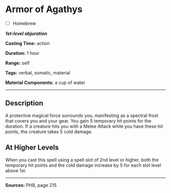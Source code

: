 # Armor of Agathys

- [ ] Homebrew

***1st-level abjuration***

**Casting Time:** action

**Duration:** 1 hour

**Range:** self

**Tags:** verbal, somatic, material

**Material Components:** a cup of water

---

## Description
A protective magical force surrounds you, manifesting as a spectral frost that covers you and your gear.
You gain 5 temporary hit points for the duration.
If a creature hits you with a Melee Attack while you have these hit points, the creature takes 5 cold damage.

## At Higher Levels
When you cast this spell using a spell slot of 2nd level or higher, both the temporary hit points and the cold damage increase by 5 for each slot level above 1st.

---

**Sources:** PHB, page 215
